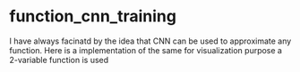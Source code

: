 # function_cnn_training
I have always facinatd by the idea that CNN can be used to approximate any function.  Here is a implementation of the same for visualization purpose a 2-variable function is used
